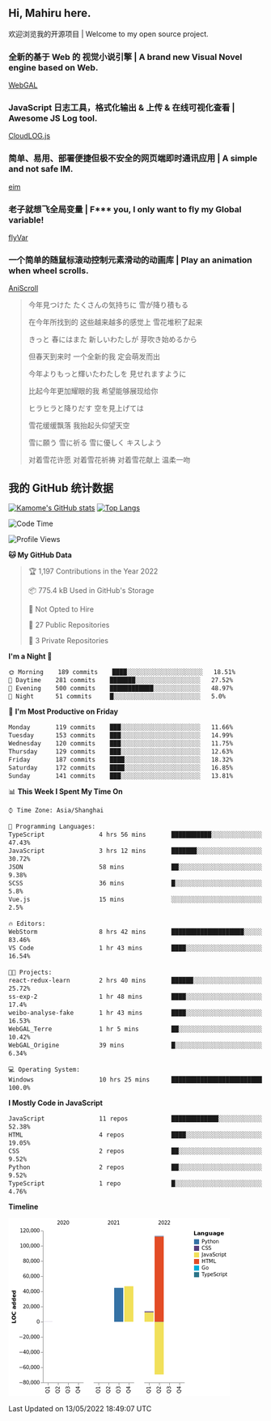 ## Hi, Mahiru here.

欢迎浏览我的开源项目 | Welcome to my open source project.

### 全新的基于 Web 的 视觉小说引擎 | A brand new Visual Novel engine based on Web.

[WebGAL](https://github.com/MakinoharaShoko/WebGAL)

### JavaScript 日志工具，格式化输出 & 上传 & 在线可视化查看 | Awesome JS Log tool.

[CloudLOG.js](https://github.com/MakinoharaShoko/CloudLog.JS)

### 简单、易用、部署便捷但极不安全的网页端即时通讯应用 | A simple and not safe IM.

[eim](https://github.com/MakinoharaShoko/eim)

### 老子就想飞全局变量 | F*** you, I only want to fly my Global variable!

[flyVar](https://github.com/MakinoharaShoko/flyVar)

### 一个简单的随鼠标滚动控制元素滑动的动画库 | Play an animation when wheel scrolls.

[AniScroll](https://github.com/MakinoharaShoko/AniScroll)

> 今年見つけた たくさんの気持ちに 雪が降り積もる  
> 
> 在今年所找到的 这些越来越多的感觉上 雪花堆积了起来  
> 
> きっと 春にはまた 新しいわたしが 芽吹き始めるから  
> 
> 但春天到来时 一个全新的我 定会萌发而出  
> 
> 今年よりもっと輝いたわたしを 見せれますように  
> 
> 比起今年更加耀眼的我 希望能够展现给你  
> 
> ヒラヒラと降りだす 空を見上げては  
> 
> 雪花缓缓飘落 我抬起头仰望天空  
> 
> 雪に願う 雪に祈る 雪に優しく キスしよう  
> 
> 对着雪花许愿 对着雪花祈祷 对着雪花献上 温柔一吻

## 我的 GitHub 统计数据

[![Kamome's GitHub stats](https://github-readme-stats.vercel.app/api?username=MakinoharaShoko)](https://github.com/anuraghazra/github-readme-stats)
[![Top Langs](https://github-readme-stats.vercel.app/api/top-langs/?username=MakinoharaShoko&layout=compact)](https://github.com/anuraghazra/github-readme-stats)

<!--
**MakinoharaShoko/MakinoharaShoko** is a ✨ _special_ ✨ repository because its `README.md` (this file) appears on your GitHub profile.

Here are some ideas to get you started:

- 🔭 I’m currently working on ...
- 🌱 I’m currently learning ...
- 👯 I’m looking to collaborate on ...
- 🤔 I’m looking for help with ...
- 💬 Ask me about ...
- 📫 How to reach me: ...
- 😄 Pronouns: ...
- ⚡ Fun fact: ...
-->

<!--START_SECTION:waka-->
![Code Time](http://img.shields.io/badge/Code%20Time-0%20secs-blue)

![Profile Views](http://img.shields.io/badge/Profile%20Views-25-blue)

**🐱 My GitHub Data** 

> 🏆 1,197 Contributions in the Year 2022
 > 
> 📦 775.4 kB Used in GitHub's Storage 
 > 
> 🚫 Not Opted to Hire
 > 
> 📜 27 Public Repositories 
 > 
> 🔑 3 Private Repositories  
 > 
**I'm a Night 🦉** 

```text
🌞 Morning    189 commits    ████░░░░░░░░░░░░░░░░░░░░░   18.51% 
🌆 Daytime    281 commits    ███████░░░░░░░░░░░░░░░░░░   27.52% 
🌃 Evening    500 commits    ████████████░░░░░░░░░░░░░   48.97% 
🌙 Night      51 commits     █░░░░░░░░░░░░░░░░░░░░░░░░   5.0%

```
📅 **I'm Most Productive on Friday** 

```text
Monday       119 commits    ███░░░░░░░░░░░░░░░░░░░░░░   11.66% 
Tuesday      153 commits    ███░░░░░░░░░░░░░░░░░░░░░░   14.99% 
Wednesday    120 commits    ███░░░░░░░░░░░░░░░░░░░░░░   11.75% 
Thursday     129 commits    ███░░░░░░░░░░░░░░░░░░░░░░   12.63% 
Friday       187 commits    ████░░░░░░░░░░░░░░░░░░░░░   18.32% 
Saturday     172 commits    ████░░░░░░░░░░░░░░░░░░░░░   16.85% 
Sunday       141 commits    ███░░░░░░░░░░░░░░░░░░░░░░   13.81%

```


📊 **This Week I Spent My Time On** 

```text
⌚︎ Time Zone: Asia/Shanghai

💬 Programming Languages: 
TypeScript               4 hrs 56 mins       ███████████░░░░░░░░░░░░░░   47.43% 
JavaScript               3 hrs 12 mins       ███████░░░░░░░░░░░░░░░░░░   30.72% 
JSON                     58 mins             ██░░░░░░░░░░░░░░░░░░░░░░░   9.38% 
SCSS                     36 mins             █░░░░░░░░░░░░░░░░░░░░░░░░   5.8% 
Vue.js                   15 mins             ░░░░░░░░░░░░░░░░░░░░░░░░░   2.5%

🔥 Editors: 
WebStorm                 8 hrs 42 mins       ████████████████████░░░░░   83.46% 
VS Code                  1 hr 43 mins        ████░░░░░░░░░░░░░░░░░░░░░   16.54%

🐱‍💻 Projects: 
react-redux-learn        2 hrs 40 mins       ██████░░░░░░░░░░░░░░░░░░░   25.72% 
ss-exp-2                 1 hr 48 mins        ████░░░░░░░░░░░░░░░░░░░░░   17.4% 
weibo-analyse-fake       1 hr 43 mins        ████░░░░░░░░░░░░░░░░░░░░░   16.53% 
WebGAL_Terre             1 hr 5 mins         ██░░░░░░░░░░░░░░░░░░░░░░░   10.42% 
WebGAL_Origine           39 mins             █░░░░░░░░░░░░░░░░░░░░░░░░   6.34%

💻 Operating System: 
Windows                  10 hrs 25 mins      █████████████████████████   100.0%

```

**I Mostly Code in JavaScript** 

```text
JavaScript               11 repos            █████████████░░░░░░░░░░░░   52.38% 
HTML                     4 repos             ████░░░░░░░░░░░░░░░░░░░░░   19.05% 
CSS                      2 repos             ██░░░░░░░░░░░░░░░░░░░░░░░   9.52% 
Python                   2 repos             ██░░░░░░░░░░░░░░░░░░░░░░░   9.52% 
TypeScript               1 repo              █░░░░░░░░░░░░░░░░░░░░░░░░   4.76%

```


**Timeline**

![Chart not found](https://raw.githubusercontent.com/MakinoharaShoko/MakinoharaShoko/main/charts/bar_graph.png) 


 Last Updated on 13/05/2022 18:49:07 UTC
<!--END_SECTION:waka-->
